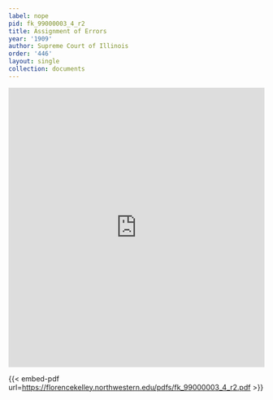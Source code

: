 ```yaml
---
label: nope
pid: fk_99000003_4_r2
title: Assignment of Errors
year: '1909'
author: Supreme Court of Illinois
order: '446'
layout: single
collection: documents
---
```

<iframe src="https://northwestern.app.box.com/embed/s/jsijdcljtx1diwcj7t5qmterz97sr20h?sortColumn=date&view=list" width="100%" height="550" frameborder="0" allowfullscreen webkitallowfullscreen msallowfullscreen></iframe>


{{< embed-pdf url=https://florencekelley.northwestern.edu/pdfs/fk_99000003_4_r2.pdf >}}